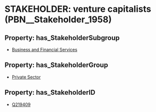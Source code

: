 # STAKEHOLDER: __venture capitalists__ (PBN__Stakeholder_1958)

## Property: has_StakeholderSubgroup

* [Business and Financial Services](PBN__StakeholderSubgroup_58)

## Property: has_StakeholderGroup

* [Private Sector](PBN__StakeholderGroup_5)

## Property: has_StakeholderID

* [Q219409](Q219409)

